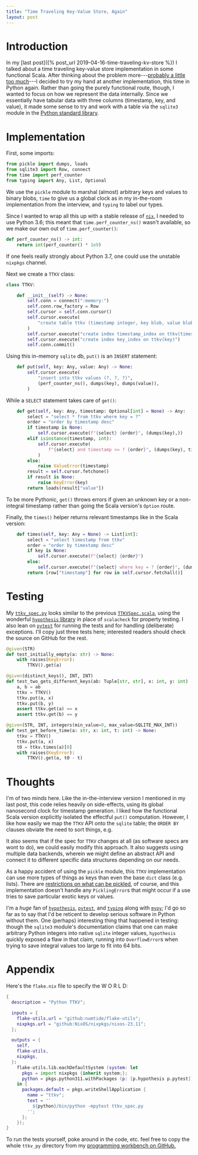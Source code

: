 ```yaml
---
title: "Time Traveling Key-Value Store, Again"
layout: post
---
```


# Introduction

In my [last post]({% post_url 2019-04-16-time-traveling-kv-store %}) I talked
about a time traveling key-value store implementation in some functional Scala.
After thinking about the problem more---[probably a little too
much](https://xkcd.com/356/)---I decided to try my hand at another
implementation, this time in Python again.
Rather than going the purely functional route, though, I wanted to focus on how
we represent the data internally.
Since we essentially have tabular data with three columns (timestamp, key, and
value), it made some sense to try and work with a table via the `sqlite3`
module in the [Python standard
library](https://docs.python.org/3/library/sqlite3.html).

# Implementation

First, some imports:

```python
from pickle import dumps, loads
from sqlite3 import Row, connect
from time import perf_counter
from typing import Any, List, Optional
```

We use the `pickle` module to marshal (almost) arbitrary keys and values to
binary blobs, `time` to give us a global clock as in my in-the-room
implementation from the interview, and `typing` to label our types.

Since I wanted to wrap all this up with a stable release of
[`nix`](https://nixos.org/nix/), I needed to use Python 3.6; this meant that
`time.perf_counter_ns()` wasn't available, so we make our own out of
`time.perf_counter()`:

```python
def perf_counter_ns() -> int:
    return int(perf_counter() * 1e9)
```

If one feels really strongly about Python 3.7, one could use the unstable
`nixpkgs` channel.

Next we create a `TTKV` class:

```python
class TTKV:

    def __init__(self) -> None:
        self.conn = connect(":memory:")
        self.conn.row_factory = Row
        self.cursor = self.conn.cursor()
        self.cursor.execute(
            "create table ttkv (timestamp integer, key blob, value blob)"
        )
        self.cursor.execute("create index timestamp_index on ttkv(timestamp)")
        self.cursor.execute("create index key_index on ttkv(key)")
        self.conn.commit()
```

Using this in-memory `sqlite` db, `put()` is an `INSERT` statement:

```python
    def put(self, key: Any, value: Any) -> None:
        self.cursor.execute(
            "insert into ttkv values (?, ?, ?)",
            (perf_counter_ns(), dumps(key), dumps(value)),
        )
```

While a `SELECT` statement takes care of `get()`:

```python
    def get(self, key: Any, timestamp: Optional[int] = None) -> Any:
        select = "select * from ttkv where key = ?"
        order = "order by timestamp desc"
        if timestamp is None:
            self.cursor.execute(f"{select} {order}", (dumps(key),))
        elif isinstance(timestamp, int):
            self.cursor.execute(
                f"{select} and timestamp <= ? {order}", (dumps(key), timestamp)
            )
        else:
            raise ValueError(timestamp)
        result = self.cursor.fetchone()
        if result is None:
            raise KeyError(key)
        return loads(result["value"])
```

To be more Pythonic, `get()` throws errors if given an unknown key or a
non-integral timestamp rather than going the Scala version's `Option` route.

Finally, the `times()` helper returns relevant timestamps like in the Scala
version: 

```python
    def times(self, key: Any = None) -> List[int]:
        select = "select timestamp from ttkv"
        order = "order by timestamp desc"
        if key is None:
            self.cursor.execute(f"{select} {order}")
        else:
            self.cursor.execute(f"{select} where key = ? {order}", (dumps(key),))
        return [row["timestamp"] for row in self.cursor.fetchall()]
```

# Testing

My
[`ttkv_spec.py`](https://github.com/genos/ttkv/blob/main/ttkv_py/ttkv_spec.py)
looks similar to the previous
[`TTKVSpec.scala`](https://github.com/genos/ttkv/blob/main/ttkv_sc/src/test/scala/ttkv/TTKVSpec.scala),
using the wonderful [`hypothesis`
library](https://hypothesis.readthedocs.io/en/latest/) in place of `scalacheck`
for property testing.
I also lean on [`pytest`](https://docs.pytest.org/en/latest/) for running
the tests and for handling (deliberate) exceptions.
I'll copy just three tests here; interested readers should check the source on
GitHub for the rest.

```python
@given(STR)
def test_initially_empty(a: str) -> None:
    with raises(KeyError):
        TTKV().get(a)

@given(distinct_keys(), INT, INT)
def test_two_gets_different_keys(ab: Tuple[str, str], x: int, y: int) -> None:
    a, b = ab
    ttkv = TTKV()
    ttkv.put(a, x)
    ttkv.put(b, y)
    assert ttkv.get(a) == x
    assert ttkv.get(b) == y

@given(STR, INT, integers(min_value=0, max_value=SQLITE_MAX_INT))
def test_get_before_time(a: str, x: int, t: int) -> None:
    ttkv = TTKV()
    ttkv.put(a, x)
    t0 = ttkv.times(a)[0]
    with raises(KeyError):
        TTKV().get(a, t0 - t)
```


# Thoughts

I'm of two minds here.
Like the in-the-interview version I mentioned in my last post, this code relies
heavily on side-effects, using  its global nanosecond clock for timestamp
generation.
I liked how the functional Scala version explicitly isolated the effectful
`put()` computation.
However, I like how easily we map the `TTKV` API onto the `sqlite` table; the
`ORDER BY` clauses obviate the need to sort things, e.g.

It also seems that if the spec for `TTKV` changes at all (as software specs are
wont to do), we could easily modify this approach.
It also suggests using multiple data backends, wherein we might define an
abstract API and connect it to different specific data structures depending on
our needs.

As a happy accident of using the `pickle` module, this `TTKV` implementation
can use more types of things as keys than even the base `dict` class (e.g.
lists).
There are [restrictions on what can be
pickled](https://docs.python.org/3/library/pickle.html#what-can-be-pickled-and-unpickled),
of course, and this implementation doesn't handle any `PicklingError`s that
might occur if a use tries to save particular exotic keys or values.

I'm a _huge_ fan of
[`hypothesis`](https://hypothesis.readthedocs.io/en/latest/),
[`pytest`](https://docs.pytest.org/en/latest/), and
[`typing`](https://docs.python.org/3/library/typing.html) along with
[`mypy`](http://mypy-lang.org); I'd go so far as to say that I'd be reticent to
develop serious software in Python without them.
One (perhaps) interesting thing that happened in testing: though the `sqlite3`
module's documentation claims that one can make arbitrary Python integers into
native `sqlite` integer values, `hypothesis` quickly exposed a flaw in that
claim, running into `OverflowError`s when trying to save integral values too
large to fit into 64 bits.

# Appendix

Here's the `flake.nix` file to specify the W O R L D:

```nix
{
  description = "Python TTKV";

  inputs = {
    flake-utils.url = "github:numtide/flake-utils";
    nixpkgs.url = "github:NixOS/nixpkgs/nixos-23.11";
  };

  outputs = {
    self,
    flake-utils,
    nixpkgs,
  }:
    flake-utils.lib.eachDefaultSystem (system: let
      pkgs = import nixpkgs {inherit system;};
      python = pkgs.python311.withPackages (p: [p.hypothesis p.pytest]);
    in {
      packages.default = pkgs.writeShellApplication {
        name = "ttkv";
        text = ''
          ${python}/bin/python -mpytest ttkv_spec.py
        '';
      };
    });
}
```

To run the tests yourself, poke around in the code, etc. feel free to copy the
whole `ttkv_py` directory from my [programming workbench on
GitHub.](https://github.com/genos/ttkv/tree/main/ttkv_py)
